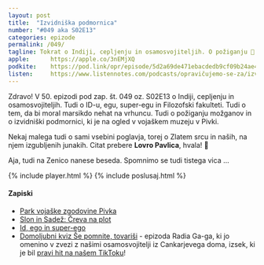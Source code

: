 ```yaml
---
layout: post
title:  "Izvidniška podmornica"
number: "#049 aka S02E13"
categories: epizode
permalink: /049/
tagline: Tokrat o Indiji, cepljenju in osamosvojiteljih. O požiganju 🧠 in izvidniški podmornici in tem, da bi moral marsikdo nehat na vrhuncu. Zlato srce deluje. Zarniwoop sreča štiri 💨. Citat prebere Lovro Pavlica!
apple:		https://apple.co/3nEMjXQ
podkite:	https://pod.link/opr/episode/5d2a69de471ebacdedb9cf09b24ae4c0
listen:		https://www.listennotes.com/podcasts/opravičujemo-se-za/izvidniška-podmornica-l89OE_63fHr/embed/
---
```


Zdravo! V 50. epizodi pod zap. št. 049 oz. S02E13 o Indiji, cepljenju in osamosvojiteljih. Tudi o ID-u, egu, super-egu in Filozofski fakulteti. Tudi o tem, da bi moral marsikdo nehat na vrhuncu. Tudi o požiganju možganov in o izvidniški podmornici, ki je na ogled v vojaškem muzeju v Pivki.

Nekaj malega tudi o sami vsebini poglavja, torej o Zlatem srcu in naših, na njem izgubljenih junakih. Citat prebere **Lovro Pavlica**, hvala! 🙏 

Aja, tudi na Zenico nanese beseda. Spomnimo se tudi tistega vica ... 

{% include player.html %}
{% include poslusaj.html %}

#### Zapiski

- [Park vojaške zgodovine Pivka](https://www.parkvojaskezgodovine.si/) 
- [Slon in Sadež: Čreva na plot](https://www.youtube.com/watch?v=5w5m8lYMJoo)
- [Id, ego in super-ego](https://en.wikipedia.org/wiki/Id,_ego_and_super-ego)
- [Domoljubni kviz Še pomnite, tovariši](https://4d.rtvslo.si/arhiv/radio-ga-ga/174768971) - epizoda Radia Ga-ga, ki jo omenino v zvezi z našimi osamosvojitelji iz Cankarjevega doma, izsek, ki je bil [pravi hit na našem TikToku](https://www.tiktok.com/@opravicujemose/video/6958062340155772166)!
